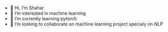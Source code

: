 - 👋 Hi, I’m Shahar
- 👀 I’m interested in machine learning
- 🌱 I’m currently learning pytorch
- 💞️ I’m looking to collaborate on machine learning project specialy on NLP


